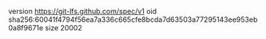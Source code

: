 version https://git-lfs.github.com/spec/v1
oid sha256:60041f4794f56ea7a336c665cfe8bcda7d63503a77295143ee953eb0a8f9671e
size 20002
